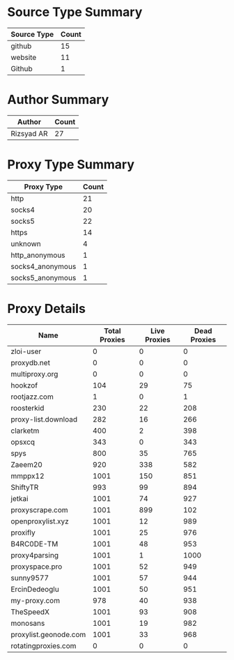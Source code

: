 # Source Type Summary

| Source Type | Count |
|-------------|-------|
| github | 15 |
| website | 11 |
| Github | 1 |


# Author Summary

| Author | Count |
|--------|-------|
| Rizsyad AR | 27 |


# Proxy Type Summary

| Proxy Type | Count |
|------------|-------|
| http | 21 |
| socks4 | 20 |
| socks5 | 22 |
| https | 14 |
| unknown | 4 |
| http_anonymous | 1 |
| socks4_anonymous | 1 |
| socks5_anonymous | 1 |


# Proxy Details

| Name | Total Proxies | Live Proxies | Dead Proxies |
|------|---------------|--------------|---------------|
| zloi-user | 0 | 0 | 0 |
| proxydb.net | 0 | 0 | 0 |
| multiproxy.org | 0 | 0 | 0 |
| hookzof | 104 | 29 | 75 |
| rootjazz.com | 1 | 0 | 1 |
| roosterkid | 230 | 22 | 208 |
| proxy-list.download | 282 | 16 | 266 |
| clarketm | 400 | 2 | 398 |
| opsxcq | 343 | 0 | 343 |
| spys | 800 | 35 | 765 |
| Zaeem20 | 920 | 338 | 582 |
| mmppx12 | 1001 | 150 | 851 |
| ShiftyTR | 993 | 99 | 894 |
| jetkai | 1001 | 74 | 927 |
| proxyscrape.com | 1001 | 899 | 102 |
| openproxylist.xyz | 1001 | 12 | 989 |
| proxifly | 1001 | 25 | 976 |
| B4RC0DE-TM | 1001 | 48 | 953 |
| proxy4parsing | 1001 | 1 | 1000 |
| proxyspace.pro | 1001 | 52 | 949 |
| sunny9577 | 1001 | 57 | 944 |
| ErcinDedeoglu | 1001 | 50 | 951 |
| my-proxy.com | 978 | 40 | 938 |
| TheSpeedX | 1001 | 93 | 908 |
| monosans | 1001 | 19 | 982 |
| proxylist.geonode.com | 1001 | 33 | 968 |
| rotatingproxies.com | 0 | 0 | 0 |
